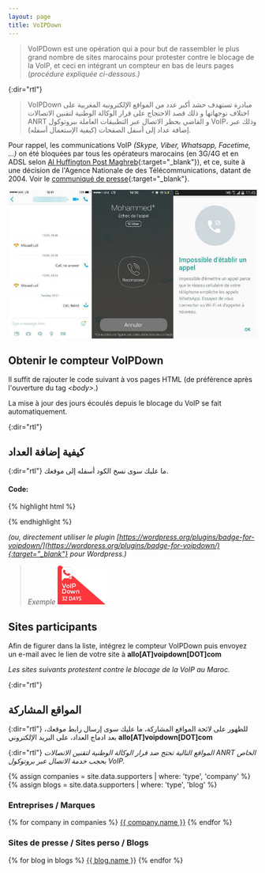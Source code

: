 ```yaml
---
layout: page
title: VoIPDown
---
```

> VoIPDown est une opération qui a pour but de rassembler le plus grand nombre de sites marocains pour protester contre le blocage de la VoIP, et ceci en intégrant un compteur en bas de leurs pages (*procédure expliquée ci-dessous.)*

{:dir="rtl"}
> VoIPDown مبادرة تستهدف حشد أكبر عدد من المواقع الإلكترونية المغربية على اختلاف توجهاتها و ذلك قصد الاحتجاج على قرار الوكالة الوطنية لتقنين الاتصالات ANRT و القاضي بحظر الاتصال عبر التطبيقات العاملة ببروتوكول VoIP، وذلك عبر إضافة عداد إلى أسفل الصفحات (كيفية الإستعمال أسفله).

Pour rappel, les communications VoIP *(Skype, Viber, Whatsapp, Facetime, ...)* on été bloquées par tous les opérateurs marocains (en 3G/4G et en ADSL selon [Al Huffington Post Maghreb](http://www.huffpostmaghreb.com/2016/02/26/telecoms-blocage-wifi_n_9328518.html){:target="_blank"}), et ce, suite à une décision de l'Agence Nationale de des Télécommunications, datant de 2004. Voir le [communiqué de presse](http://anrt.ma/sites/default/files/CP-Telephonie-IP-fr.pdf){:target="_blank"}.

<img src="/assets/images/failed-calls-screenshots.jpg" alt="VoIP Bloqué au Maroc">

## Obtenir le compteur VoIPDown

Il suffit de rajouter le code suivant à vos pages HTML (de préférence après l'ouverture du tag *&lt;body&gt;*.)

La mise à jour des jours écoulés depuis le blocage du VoIP se fait automatiquement.

{:dir="rtl"}
## كيفية إضافة العداد

{:dir="rtl"}
ما عليك سوى نسخ الكود أسفله إلى موقعك.


#### Code:

{% highlight html %}
<script>
  (function(d, s) {
    var h = d.getElementsByTagName('head')[0];
    var js = d.createElement(s);
    js.type = 'text/javascript';
    js.src = '//voipdown.com/assets/js/voipdown.min.js';
    h.appendChild(js);
  }(document, 'script'));
</script>
{% endhighlight %}

*(ou, directement utiliser le plugin [https://wordpress.org/plugins/badge-for-voipdown/](https://wordpress.org/plugins/badge-for-voipdown/){:target="_blank"} pour Wordpress.)*

> *Exemple* <img src="/assets/images/ribbon-example.png" alt="Compteur VoIPDown" width="100" height="80">

## Sites participants

Afin de figurer dans la liste, intégrez le compteur VoIPDown puis envoyez un e-mail avec le lien de votre site à **allo[AT]voipdown[DOT]com**

*Les sites suivants protestent contre le blocage de la VoIP au Maroc.*

{:dir="rtl"}
## المواقع المشاركة

{:dir="rtl"}
للظهور على لائحة المواقع المشاركة، ما عليك سوى إرسال رابط موقعك، بعد ادماج العداد، على البريد الإلكتروني **allo[AT]voipdown[DOT]com**

{:dir="rtl"}
*المواقع التالية تحتج ضد قرار الوكالة الوطنية لتقنين الاتصالات ANRT الخاص بحجب خدمة الاتصال عبر بروتوكول VoIP.*

{% assign companies = site.data.supporters | where: 'type', 'company' %}
{% assign blogs = site.data.supporters | where: 'type', 'blog' %}

### Entreprises / Marques
{% for company in companies %}
  <a href="{{company.link}}" target="_blank">{{ company.name }}</a>
{% endfor %}

### Sites de presse / Sites perso / Blogs
{% for blog in blogs %}
  <a href="{{blog.link}}" target="_blank">{{ blog.name }}</a>
{% endfor %}
